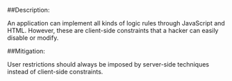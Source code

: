 ##Description:

An application can implement all kinds of logic rules through JavaScript and HTML.
However, these are client-side constraints that a hacker can easily disable or modify.

##Mitigation:

User restrictions should always be imposed by server-side techniques instead
of client-side constraints.
